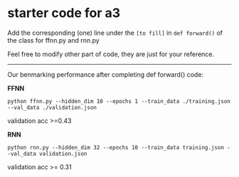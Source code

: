 # starter code for a3

Add the corresponding (one) line under the ``[to fill]`` in ``def forward()`` of the class for ffnn.py and rnn.py

Feel free to modify other part of code, they are just for your reference.

---

Our benmarking performance after completing def forward() code:

**FFNN**

``python ffnn.py --hidden_dim 10 --epochs 1 --train_data ./training.json --val_data ./validation.json``

validation acc >=0.43

**RNN**

``python rnn.py --hidden_dim 32 --epochs 10 --train_data training.json --val_data validation.json``

validation acc >= 0.31
